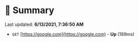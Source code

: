 # 📖 Summary
Last updated: **6/13/2021, 7:36:50 AM**

- `GET` [https://google.com](https://google.com) - **Up** (189ms)
